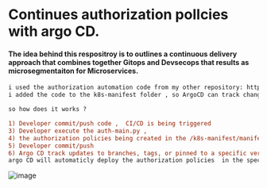 # Continues authorization polIcies with argo CD.

####  The idea behind this respositroy is to outlines a continuous delivery approach that combines together Gitops and Devsecops that results as microsegmentaiton for Microservices. 

```diff
i used the authorization automation code from my other repository: https://github.com/assafsauer/Istio-Security-Mesh-Automated.
i added the code to the k8s-manifest folder , so ArgoCD can track changes in the manifest and deploy the policies autmaticly (based commit).

so how does it works ?

1) Developer commit/push code ,  CI/CD is being triggered 
3) Developer execute the auth-main.py ,
4) the authorization policies being created in the /k8s-manifest/manifest/auth folder 
5) Developer commit/push 
6) Argo CD track updates to branches, tags, or pinned to a specific version of manifests at a Git commit. 
argo CD will automaticly deploy the authorization policies  in the specified target environments/namespec. 
```

![image](https://user-images.githubusercontent.com/22165556/128159514-bf37e9e6-14a6-44a6-9a8e-20e8f402213e.png)
